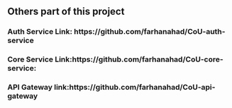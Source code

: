 <h2>Others part of this project</h2>
<h3>Auth Service Link: https://github.com/farhanahad/CoU-auth-service</h3>
<h3>Core Service Link:https://github.com/farhanahad/CoU-core-service: </h3>
<h3>API Gateway link:https://github.com/farhanahad/CoU-api-gateway</h3>
